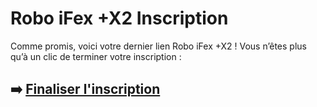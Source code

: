 # Robo iFex +X2 Inscription

Comme promis, voici votre dernier lien Robo iFex +X2 ! Vous n’êtes plus qu’à un clic de terminer votre inscription :

## ➡️ [Finaliser l'inscription](https://tinyurl.com/2p9uv2hr)

